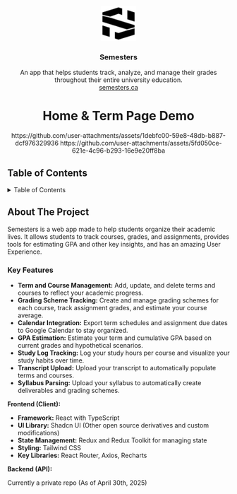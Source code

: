 <div align="center">
  <!-- REMOVE THIS IF YOU DON'T HAVE A LOGO -->
    <img src="public/Objects/SemesterLogo.svg" alt="Semesters Logo" width="80" height="80">

<h3 align="center">Semesters</h3>

  <p align="center">
    An app that helps students track, analyze, and manage their grades throughout their entire university education.
    <br />
     <a href="https://semesters.ca">semesters.ca</a>
  </p>
</div>

<!-- REMOVE THIS IF YOU DON'T HAVE A DEMO -->
<!-- TIP: You can alternatively directly upload a video up to 100MB by dropping it in while editing the README on GitHub. This displays a video player directly on GitHub instead of making it so that you have to click an image/link -->
<div align="center">
  <h1>Home & Term Page Demo</h1>
  https://github.com/user-attachments/assets/1debfc00-59e8-48db-b887-dcf976329936
  https://github.com/user-attachments/assets/5fd050ce-621e-4c96-b293-16e9e20ff8ba
</div>

## Table of Contents

<details>
  <summary>Table of Contents</summary>
  <ol>
    <li><a href="#about-the-project">About The Project</a></li>
    <li><a href="#key-features">Key Features</a></li>
    <!-- <li><a href="#architecture">Architecture</a></li> -->
  </ol>
</details>

## About The Project

Semesters is a web app made to help students organize their academic lives. It allows students to track courses, grades, and assignments, provides tools for estimating GPA and other key insights, and has an amazing User Experience.

### Key Features

- **Term and Course Management:** Add, update, and delete terms and courses to reflect your academic progress.
- **Grading Scheme Tracking:** Create and manage grading schemes for each course, track assignment grades, and estimate your course average.
- **Calendar Integration:**  Export term schedules and assignment due dates to Google Calendar to stay organized.
- **GPA Estimation:** Estimate your term and cumulative GPA based on current grades and hypothetical scenarios.
- **Study Log Tracking:** Log your study hours per course and visualize your study habits over time.
- **Transcript Upload:** Upload your transcript to automatically populate terms and courses.
- **Syllabus Parsing:** Upload your syllabus to automatically create deliverables and grading schemes.

<!-- ## Architecture

![Architecture Diagram](https://github.com/user-attachments/assets/721b7fb3-e480-4809-9023-fd48b82b1f8c) -->

**Frontend (Client):**

- **Framework:** React with TypeScript
- **UI Library:** Shadcn UI (Other open source derivatives and custom modifications)
- **State Management:** Redux and Redux Toolkit for managing state
- **Styling:** Tailwind CSS
- **Key Libraries:** React Router, Axios, Recharts

**Backend (API):**

Currently a private repo (As of April 30th, 2025)
